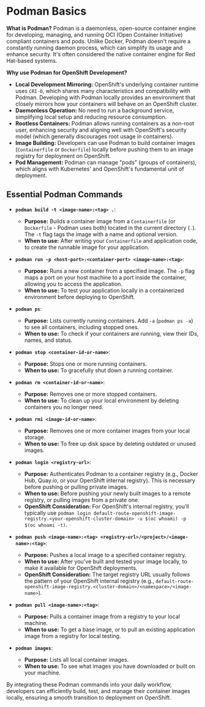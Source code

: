 # Podman Basics 

**What is Podman?**
Podman is a daemonless, open-source container engine for developing, managing, and running OCI (Open Container Initiative) compliant containers and pods. Unlike Docker, Podman doesn't require a constantly running daemon process, which can simplify its usage and enhance security. It's often considered the native container engine for Red Hat-based systems.

**Why use Podman for OpenShift Development?**

* **Local Development Mirroring:** OpenShift's underlying container runtime uses `CRI-O`, which shares many characteristics and compatibility with Podman. Developing with Podman locally provides an environment that closely mirrors how your containers will behave on an OpenShift cluster.
* **Daemonless Operation:** No need to run a background service, simplifying local setup and reducing resource consumption.
* **Rootless Containers:** Podman allows running containers as a non-root user, enhancing security and aligning well with OpenShift's security model (which generally discourages root usage in containers).
* **Image Building:** Developers can use Podman to build container images (`Containerfile` or `Dockerfile`) locally before pushing them to an image registry for deployment on OpenShift.
* **Pod Management:** Podman can manage "pods" (groups of containers), which aligns with Kubernetes' and OpenShift's fundamental unit of deployment.

## Essential Podman Commands

* **`podman build -t <image-name>:<tag> .`**:
  * **Purpose:** Builds a container image from a `Containerfile` (or `Dockerfile` - Podman uses both) located in the current directory (`.`). The `-t` flag tags the image with a name and optional version.
  * **When to use:** After writing your `Containerfile` and application code, to create the runnable image for your application.

* **`podman run -p <host-port>:<container-port> <image-name>:<tag>`**:
  * **Purpose:** Runs a new container from a specified image. The `-p` flag maps a port on your host machine to a port inside the container, allowing you to access the application.
  * **When to use:** To test your application locally in a containerized environment before deploying to OpenShift.

* **`podman ps`**:
  * **Purpose:** Lists currently running containers. Add `-a` (`podman ps -a`) to see all containers, including stopped ones.
  * **When to use:** To check if your containers are running, view their IDs, names, and status.

* **`podman stop <container-id-or-name>`**:
  * **Purpose:** Stops one or more running containers.
  * **When to use:** To gracefully shut down a running container.

* **`podman rm <container-id-or-name>`**:
  * **Purpose:** Removes one or more stopped containers.
  * **When to use:** To clean up your local environment by deleting containers you no longer need.

* **`podman rmi <image-id-or-name>`**:
  * **Purpose:** Removes one or more container images from your local storage.
  * **When to use:** To free up disk space by deleting outdated or unused images.

* **`podman login <registry-url>`**:
  * **Purpose:** Authenticates Podman to a container registry (e.g., Docker Hub, Quay.io, or your OpenShift internal registry). This is necessary before pushing or pulling private images.
  * **When to use:** Before pushing your newly built images to a remote registry, or pulling images from a private one.
  * **OpenShift Consideration:** For OpenShift's internal registry, you'll typically use `podman login default-route-openshift-image-registry.<your-openshift-cluster-domain> -u $(oc whoami) -p $(oc whoami -t)`.

* **`podman push <image-name>:<tag> <registry-url>/<project>/<image-name>:<tag>`**:
  * **Purpose:** Pushes a local image to a specified container registry.
  * **When to use:** After you've built and tested your image locally, to make it available for OpenShift deployments.
  * **OpenShift Consideration:** The target registry URL usually follows the pattern of your OpenShift internal registry (e.g., `default-route-openshift-image-registry.<cluster-domain>/<namespace>/<image-name>`).

* **`podman pull <image-name>:<tag>`**:
  * **Purpose:** Pulls a container image from a registry to your local machine.
  * **When to use:** To get a base image, or to pull an existing application image from a registry for local testing.

* **`podman images`**:
  * **Purpose:** Lists all local container images.
  * **When to use:** To see what images you have downloaded or built on your machine.

By integrating these Podman commands into your daily workflow, developers can efficiently build, test, and manage their container images locally, ensuring a smooth transition to deployment on OpenShift.
